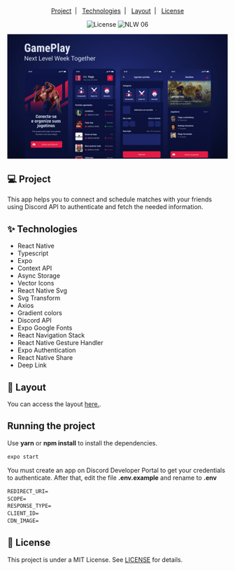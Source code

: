 <p align="center">
  <a href="#-project">Project</a>&nbsp;&nbsp;|&nbsp;&nbsp;
  <a href="#-technologies">Technologies</a>&nbsp;&nbsp;|&nbsp;&nbsp;
  <a href="#-layout">Layout</a>&nbsp;&nbsp;|&nbsp;&nbsp;
  <a href="#-license">License</a>
</p>

<p align="center">
  <img alt="License" src="https://img.shields.io/static/v1?label=license&message=MIT&color=E51C44&labelColor=0A1033">

 <img src="https://img.shields.io/static/v1?label=NLW&message=06&color=E51C44&labelColor=0A1033" alt="NLW 06" />
</p>


![cover](.github/cover.png?style=flat)


## 💻 Project

This app helps you to connect and schedule matches with your friends using Discord API to authenticate and fetch the needed information.


## ✨ Technologies

* React Native
* Typescript
* Expo
* Context API
* Async Storage
* Vector Icons
* React Native Svg  
* Svg Transform
* Axios
* Gradient colors
* Discord API
* Expo Google Fonts
* React Navigation Stack
* React Native Gesture Handler
* Expo Authentication
* React Native Share
* Deep Link


## 🔖 Layout

You can access the layout [here.](https://www.figma.com/file/0kv33XYjvOgvKGKHBaiR07/GamePlay-NLW-Together?node-id=58913%3A83). 


## Running the project

Use **yarn** or **npm install** to install the dependencies.

```cl
expo start
```

You must create an app on Discord Developer Portal to get your credentials to authenticate. After that, edit the file **.env.example** and rename to **.env**
 
 ```cl
REDIRECT_URI=
SCOPE=
RESPONSE_TYPE=
CLIENT_ID=
CDN_IMAGE=
```


## 📄 License

This project is under a MIT License. See [LICENSE](LICENSE.md) for details.
